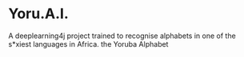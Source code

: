 # Yoru.A.I.
A deeplearning4j project trained to recognise alphabets in one of the s*xiest languages in Africa. the Yoruba Alphabet 
